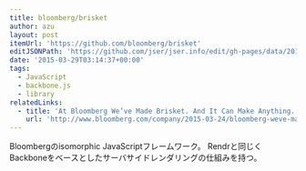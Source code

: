 ```yaml
---
title: bloomberg/brisket
author: azu
layout: post
itemUrl: 'https://github.com/bloomberg/brisket'
editJSONPath: 'https://github.com/jser/jser.info/edit/gh-pages/data/2015/03/index.json'
date: '2015-03-29T03:14:37+00:00'
tags:
  - JavaScript
  - backbone.js
  - library
relatedLinks:
  - title: 'At Bloomberg We’ve Made Brisket. And It Can Make Anything. | Bloomberg L.P.'
    url: 'http://www.bloomberg.com/company/2015-03-24/bloomberg-weve-made-brisket-can-make-anything/'
---
```

Bloombergのisomorphic JavaScriptフレームワーク。
Rendrと同じくBackboneをベースとしたサーバサイドレンダリングの仕組みを持つ。

